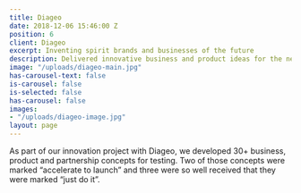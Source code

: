 ```yaml
---
title: Diageo
date: 2018-12-06 15:46:00 Z
position: 6
client: Diageo
excerpt: Inventing spirit brands and businesses of the future
description: Delivered innovative business and product ideas for the next three years
image: "/uploads/diageo-main.jpg"
has-carousel-text: false
is-carousel: false
is-selected: false
has-carousel: false
images:
- "/uploads/diageo-image.jpg"
layout: page
---
```


As part of our innovation project with Diageo, we developed 30+ business, product and partnership concepts for testing. Two of those concepts were marked “accelerate to launch” and three were so well received that they were marked “just do it”.